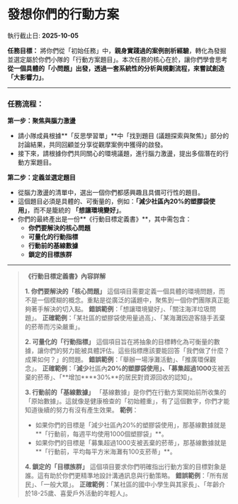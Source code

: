 # 發想你們的行動方案
執行截止日: **2025-10-05**

**任務目標：** 將你們從「初始任務」中，**親身實踐過的案例剖析經驗**，轉化為發掘並選定屬於你們小隊的「行動方案題目」。本次任務的核心在於，讓你們學會思考**從一個具體的「小問題」出發，透過一套系統性的分析與規劃流程，來嘗試創造「大影響力」**。

---

### **任務流程：**

**第一步：聚焦與腦力激盪**

- 請小隊成員根據**「反思學習單」**中「找到題目 (議題探索與聚焦)」部分的討論結果，共同回顧並分享從觀摩案例中獲得的啟發。
- 接下來，請根據你們共同關心的環境議題，進行腦力激盪，提出多個潛在的行動方案題目。

**第二步：定義並選定題目**

- 從腦力激盪的清單中，選出一個你們都感興趣且具備可行性的題目。
- 這個題目必須是具體的、可衡量的，例如：**「減少社區內20%的塑膠袋使用」**，而不是籠統的 **「想讓環境變好」**。
- 你們的最終產出是一份**《行動目標定義書》**，其中需包含：
    - **你們要解決的核心問題**
    - **可量化的行動指標**
    - **行動前的基線數據**
    - **鎖定的目標族群**

---

>**《行動目標定義書》內容詳解**
>
>**1. 你們要解決的「核心問題」**
>這個項目需要定義一個具體的環境問題，而不是一個模糊的概念。重點是從廣泛的議題中，聚焦到一個你們團隊真正能夠著手解決的切入點。
>**錯誤範例**：「想讓環境變好」、「關注海洋垃圾問題」。
>**正確範例**：「某社區的塑膠袋使用量過高」、「某海灘因遊客隨手丟棄的菸蒂而污染嚴重」。
>
>**2. 可量化的「行動指標」**
這個項目旨在將抽象的目標轉化為可衡量的數據，讓你們的努力能被具體評估。這些指標應該要能回答「我們做了什麼？成果如何？」的問題。
> **錯誤範例**：「舉辦一場淨灘活動」、「推廣環保觀念」。
> **正確範例**：「**減少**社區內**20%的塑膠袋使用」、「募集超過1000**支被丟棄的菸蒂」、「**增加****30%**的居民對資源回收的認知」。
>
> **3. 行動前的「基線數據」**
「基線數據」是你們在行動方案開始前所收集的「原始數據」。這就像是健康檢查的「初始體重」，有了這個數字，你們才能知道後續的努力有沒有產生效果。
**範例**：
>- 如果你們的目標是「減少社區內20%的塑膠袋使用」，那基線數據就是**「行動前，每週平均使用1000個塑膠袋」**。
>- 如果你們的目標是「募集超過1000支被丟棄的菸蒂」，那基線數據就是**「行動前，平均每平方米海灘有100支菸蒂」**。
>
>**4. 鎖定的「目標族群」**
這個項目要求你們明確指出行動方案的目標對象是誰。這有助於你們更精準地設計溝通訊息與行動策略。
**錯誤範例**：「所有居民」、「一般大眾」。
**正確範例**：「某社區的國中小學生與其家長」、「年齡介於18-25歲、喜愛戶外活動的年輕人」。
